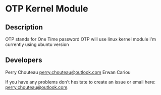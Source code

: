 # OTP Kernel Module

## Description

OTP stands for One Time password
OTP will use linux kernel module I'm currently using ubuntu version 

## Developers

Perry Chouteau perry.chouteau@outlook.com
Erwan Cariou

If you have any problems don't hesitate to create an issue or email here: perry.chouteau@outlook.com.
